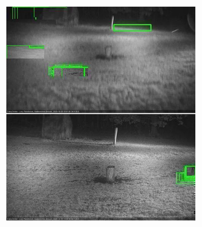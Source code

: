 ![20201030-175556-180600](in2/20201030/20201030-175556-180600_0_.jpg)
![20201030-185656-190659](in2/20201030/20201030-185656-190659_0_.jpg)
